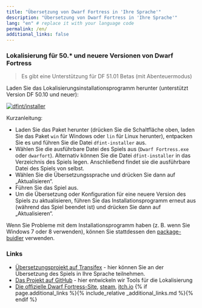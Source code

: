 ```yaml
---
title: "Übersetzung von Dwarf Fortress in 'Ihre Sprache'"
description: "Übersetzung von Dwarf Fortress in 'Ihre Sprache'"
lang: "en" # replace it with your language code
permalink: /en/
additional_links: false
---
```


### Lokalisierung für 50.* und neuere Versionen von Dwarf Fortress

> Es gibt eine Unterstützung für DF 51.01 Betas (mit Abenteuermodus)

Laden Sie das Lokalisierungsinstallationsprogramm herunter (unterstützt Version DF 50.10 und neuer):

[![dfint/installer](https://img.shields.io/badge/dfint%2Finstaller-forestgreen?style=for-the-badge)](https://github.com/dfint/installer/releases/latest)

Kurzanleitung:

- Laden Sie das Paket herunter (drücken Sie die Schaltfläche oben, laden Sie das Paket `win` für Windows oder `lin` für Linux herunter), entpacken Sie es und führen Sie die Datei `dfint-installer` aus.
- Wählen Sie die ausführbare Datei des Spiels aus (`Dwarf Fortress.exe` oder `dwarfort`). Alternativ können Sie die Datei `dfint-installer` in das Verzeichnis des Spiels legen. Anschließend findet sie die ausführbare Datei des Spiels von selbst.
- Wählen Sie die Übersetzungssprache und drücken Sie dann auf „Aktualisieren“.
- Führen Sie das Spiel aus.
- Um die Übersetzung oder Konfiguration für eine neuere Version des Spiels zu aktualisieren, führen Sie das Installationsprogramm erneut aus (während das Spiel beendet ist) und drücken Sie dann auf „Aktualisieren“.

Wenn Sie Probleme mit dem Installationsprogramm haben (z. B. wenn Sie Windows 7 oder 8 verwenden), können Sie stattdessen den [package-buidler](https://dfint-package-build.streamlit.app) verwenden.

### Links

- [Übersetzungsprojekt auf Transifex](https://app.transifex.com/dwarf-fortress-translation/dwarf-fortress-steam) - hier können Sie an der Übersetzung des Spiels in Ihre Sprache teilnehmen.
- [Das Projekt auf GitHub](https://github.com/dfint) - hier entwickeln wir Tools für die Lokalisierung
- [Die offizielle Dwarf Fortress-Site](https://bay12games.com/dwarves/), [steam](https://store.steampowered.com/app/975370/Dwarf_Fortress/), [itch.io](https://kitfoxgames.itch.io/dwarf-fortress)
{% if page.additional_links %}{% include_relative _additional_links.md %}{% endif %}
